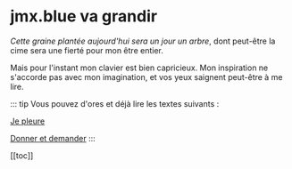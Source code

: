 # jmx.blue va grandir

*Cette graine plantée aujourd'hui sera un jour un arbre*, dont peut-être la cime sera une fierté pour mon être entier.

Mais pour l'instant mon clavier est bien capricieux. Mon inspiration ne s'accorde pas avec mon imagination, et vos yeux saignent peut-être à me lire.

::: tip
Vous pouvez d'ores et déjà lire les textes suivants :

[Je pleure](/crying) 

[Donner et demander](/giveAndAsk) 
:::

[[toc]]